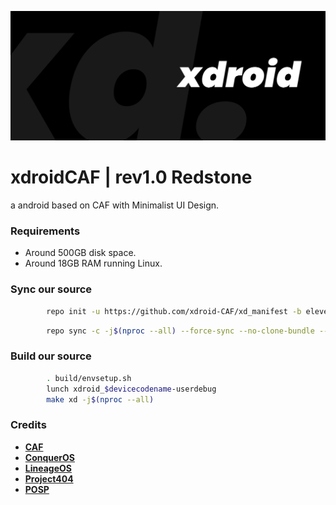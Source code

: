 ![XD](https://github.com/xyz-prjkt/xyz_assets/raw/main/xd_banner.png)
# xdroidCAF | rev1.0 Redstone
a android based on CAF with Minimalist UI Design.

### Requirements
- Around 500GB disk space.
- Around 18GB RAM running Linux.

### Sync our source ###
```bash
        repo init -u https://github.com/xdroid-CAF/xd_manifest -b eleven
```
```bash
        repo sync -c -j$(nproc --all) --force-sync --no-clone-bundle --no-tags
```

### Build our source ###
```bash
        . build/envsetup.sh
        lunch xdroid_$devicecodename-userdebug
        make xd -j$(nproc --all)
```

### Credits ###
 * [**CAF**](https://source.codeaurora.org)
 * [**ConquerOS**](https://github.com/ConquerOS)
 * [**LineageOS**](https://github.com/LineageOS)
 * [**Project404**](https://github.com/P-404)
 * [**POSP**](https://github.com/PotatoProject)

